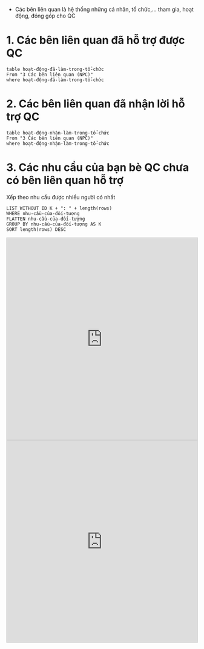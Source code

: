 - Các bên liên quan là hệ thống những cá nhân, tổ chức,... tham gia, hoạt động, đóng góp cho QC
# 1. Các bên liên quan đã hỗ trợ được QC

```dataview
table hoạt-động-đã-làm-trong-tổ-chức
From "3 Các bên liên quan (NPC)" 
where hoạt-động-đã-làm-trong-tổ-chức
```
# 2. Các bên liên quan đã nhận lời hỗ trợ QC

```dataview
table hoạt-động-nhận-làm-trong-tổ-chức
From "3 Các bên liên quan (NPC)" 
where hoạt-động-nhận-làm-trong-tổ-chức
```
# 3. Các nhu cầu của bạn bè QC chưa có bên liên quan hỗ trợ 
Xếp theo nhu cầu được nhiều người có nhất
```dataview
LIST WITHOUT ID K + ": " + length(rows)
WHERE nhu-cầu-của-đối-tượng
FLATTEN nhu-cầu-của-đối-tượng
GROUP BY nhu-cầu-của-đối-tượng AS K
SORT length(rows) DESC
```

<iframe class="airtable-embed" src="https://airtable.com/embed/shrS19ryxhK3xkC4Y?backgroundColor=orange&viewControls=on" frameborder="0" onmousewheel="" width="100%" height="533" style="background: transparent; border: 1px solid #ccc;"></iframe>
<iframe class="airtable-embed" src="https://airtable.com/embed/shrRH30STf7gT23kU?backgroundColor=orange&viewControls=on" frameborder="0" onmousewheel="" width="100%" height="533" style="background: transparent; border: 1px solid #ccc;"></iframe>